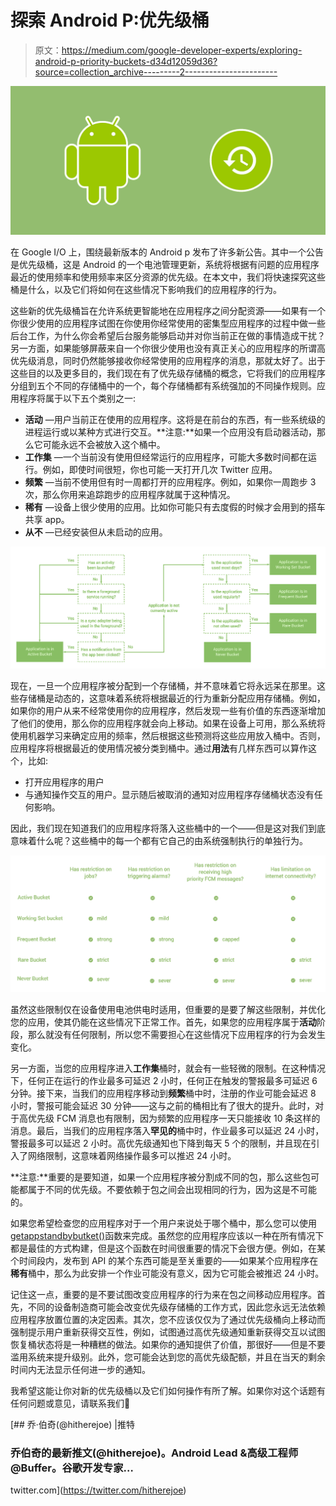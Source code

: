 # 探索 Android P:优先级桶

> 原文：<https://medium.com/google-developer-experts/exploring-android-p-priority-buckets-d34d12059d36?source=collection_archive---------2----------------------->

![](img/df8d7e3b070a4b91ccd93d14aa71e9b9.png)

在 Google I/O 上，围绕最新版本的 Android p 发布了许多新公告。其中一个公告是优先级桶，这是 Android 的一个电池管理更新，系统将根据有问题的应用程序最近的使用频率和使用频率来区分资源的优先级。在本文中，我们将快速探究这些桶是什么，以及它们将如何在这些情况下影响我们的应用程序的行为。

这些新的优先级桶旨在允许系统更智能地在应用程序之间分配资源——如果有一个你很少使用的应用程序试图在你使用你经常使用的密集型应用程序的过程中做一些后台工作，为什么你会希望后台服务能够启动并对你当前正在做的事情造成干扰？另一方面，如果能够屏蔽来自一个你很少使用也没有真正关心的应用程序的所谓高优先级消息，同时仍然能够接收你经常使用的应用程序的消息，那就太好了。出于这些目的以及更多目的，我们现在有了优先级存储桶的概念，它将我们的应用程序分组到五个不同的存储桶中的一个，每个存储桶都有系统强加的不同操作规则。应用程序将属于以下五个类别之一:

*   **活动** —用户当前正在使用的应用程序。这将是在前台的东西，有一些系统级的进程运行或以某种方式进行交互。**注意:**如果一个应用没有启动器活动，那么它可能永远不会被放入这个桶中。
*   **工作集** —一个当前没有使用但经常运行的应用程序，可能大多数时间都在运行。例如，即使时间很短，你也可能一天打开几次 Twitter 应用。
*   **频繁** —当前不使用但有时一周都打开的应用程序。例如，如果你一周跑步 3 次，那么你用来追踪跑步的应用程序就属于这种情况。
*   **稀有** —设备上很少使用的应用。比如你可能只有去度假的时候才会用到的搭车共享 app。
*   **从不** —已经安装但从未启动的应用。

![](img/149c797f259efc92c07d1d0bb033efc7.png)

现在，一旦一个应用程序被分配到一个存储桶，并不意味着它将永远呆在那里。这些存储桶是动态的，这意味着系统将根据最近的行为重新分配应用存储桶。例如，如果你的用户从来不经常使用你的应用程序，然后发现一些有价值的东西逐渐增加了他们的使用，那么你的应用程序就会向上移动。如果在设备上可用，那么系统将使用机器学习来确定应用的频率，然后根据这些预测将这些应用放入桶中。否则，应用程序将根据最近的使用情况被分类到桶中。通过**用法**有几样东西可以算作这个，比如:

*   打开应用程序的用户
*   与通知操作交互的用户。显示随后被取消的通知对应用程序存储桶状态没有任何影响。

因此，我们现在知道我们的应用程序将落入这些桶中的一个——但是这对我们到底意味着什么呢？这些桶中的每一个都有它自己的由系统强制执行的单独行为。

![](img/38979be210c3f3b5748a5cf8100e6e58.png)

虽然这些限制仅在设备使用电池供电时适用，但重要的是要了解这些限制，并优化您的应用，使其仍能在这些情况下正常工作。首先，如果您的应用程序属于**活动**阶段，那么就没有任何限制，所以您不需要担心在这些情况下应用程序的行为会发生变化。

另一方面，当您的应用程序进入**工作集**桶时，就会有一些轻微的限制。在这种情况下，任何正在运行的作业最多可延迟 2 小时，任何正在触发的警报最多可延迟 6 分钟。接下来，当我们的应用程序移动到**频繁**桶中时，注册的作业可能会延迟 8 小时，警报可能会延迟 30 分钟——这与之前的桶相比有了很大的提升。此时，对于高优先级 FCM 消息也有限制，因为频繁的应用程序一天只能接收 10 条这样的消息。最后，当我们的应用程序落入**罕见的**桶中时，作业最多可以延迟 24 小时，警报最多可以延迟 2 小时。高优先级通知也下降到每天 5 个的限制，并且现在引入了网络限制，这意味着网络操作最多可以推迟 24 小时。

**注意:**重要的是要知道，如果一个应用程序被分割成不同的包，那么这些包可能都属于不同的优先级。不要依赖于包之间会出现相同的行为，因为这是不可能的。

如果您希望检查您的应用程序对于一个用户来说处于哪个桶中，那么您可以使用[getappstandbybutket()](https://developer.android.com/reference/android/app/usage/UsageStatsManager#getAppStandbyBucket())函数来完成。虽然您的应用程序应该以一种在所有情况下都是最佳的方式构建，但是这个函数在时间很重要的情况下会很方便。例如，在某个时间段内，发布到 API 的某个东西可能是至关重要的——如果某个应用程序在**稀有**桶中，那么为此安排一个作业可能没有意义，因为它可能会被推迟 24 小时。

记住这一点，重要的是不要试图改变应用程序的行为来在包之间移动应用程序。首先，不同的设备制造商可能会改变优先级存储桶的工作方式，因此您永远无法依赖应用程序放置位置的决定因素。其次，您不应该仅仅为了通过优先级桶向上移动而强制提示用户重新获得交互性，例如，试图通过高优先级通知重新获得交互以试图恢复桶状态将是一种糟糕的做法。如果你的通知提供了价值，那很好——但是不要滥用系统来提升级别。此外，您可能会达到您的高优先级配额，并且在当天的剩余时间内无法显示任何进一步的通知。

我希望这能让你对新的优先级桶以及它们如何操作有所了解。如果你对这个话题有任何问题或意见，请联系我们🙂

[](https://twitter.com/hitherejoe) [## 乔·伯奇(@hitherejoe) |推特

### 乔伯奇的最新推文(@hitherejoe)。Android Lead &高级工程师@Buffer。谷歌开发专家…

twitter.com](https://twitter.com/hitherejoe)